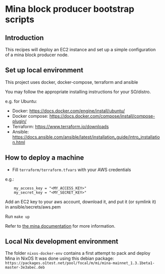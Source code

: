 Mina block producer bootstrap scripts
=====================================

## Introduction
This recipes will deploy an EC2 instance and set up a simple configuration of a mina block producer node.


## Set up local environment

This project uses docker, docker-compose, terraform and ansible

You may follow the appropriate installing instructions for your SO/distro.

e.g. for Ubuntu: 
- Docker: https://docs.docker.com/engine/install/ubuntu/
- Docker compose: https://docs.docker.com/compose/install/compose-plugin/
- Terraform: https://www.terraform.io/downloads
- Ansible: https://docs.ansible.com/ansible/latest/installation_guide/intro_installation.html

## How to deploy a machine

- Fill `terraform/terraform.tfvars` with your AWS credentials

e.g.: 

```
    my_access_key = "<MY_ACCESS_KEY>"
    my_secret_key = "<MY_SECRET_KEY>"
```

Add an EC2 key to your aws account, download it, and put it (or symlink it) in ansible/secrets/aws.pem

Run `make up`

Refer to [the mina documentation](https://docs.minaprotocol.com/en/using-mina/connecting) for more information.

## Local Nix development environment

The folder `nixos-docker-env` contains a first attempt to pack and deploy Mina in NixOS
It was done using this debian package: 
`https://packages.o1test.net/pool/focal/m/mi/mina-mainnet_1.3.1beta1-master-3e3abec.deb`
